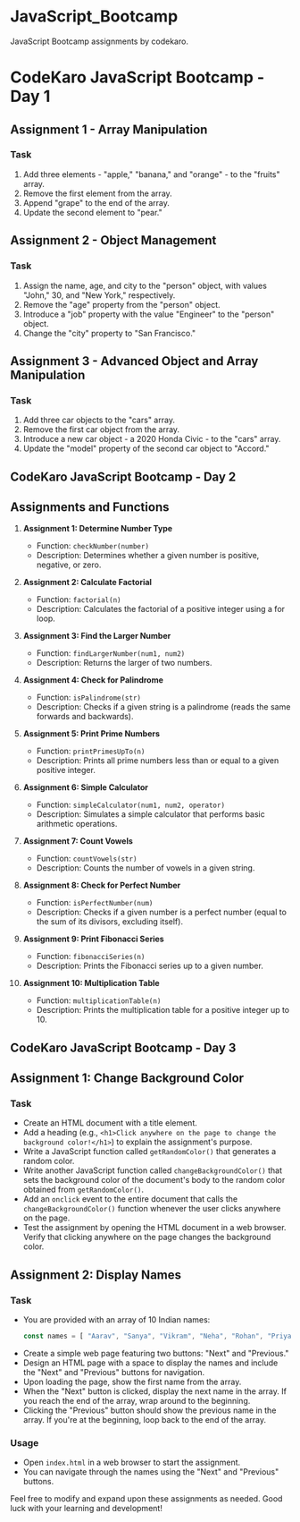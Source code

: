 # JavaScript_Bootcamp
JavaScript Bootcamp assignments by codekaro.

# CodeKaro JavaScript Bootcamp - Day 1

## Assignment 1 - Array Manipulation

### Task

1. Add three elements - "apple," "banana," and "orange" - to the "fruits" array.
2. Remove the first element from the array.
3. Append "grape" to the end of the array.
4. Update the second element to "pear."

## Assignment 2 - Object Management

### Task

1. Assign the name, age, and city to the "person" object, with values "John," 30, and "New York," respectively.
2. Remove the "age" property from the "person" object.
3. Introduce a "job" property with the value "Engineer" to the "person" object.
4. Change the "city" property to "San Francisco."

## Assignment 3 - Advanced Object and Array Manipulation

### Task

1. Add three car objects to the "cars" array.
2. Remove the first car object from the array.
3. Introduce a new car object - a 2020 Honda Civic - to the "cars" array.
4. Update the "model" property of the second car object to "Accord."

## CodeKaro JavaScript Bootcamp - Day 2

## Assignments and Functions

1. **Assignment 1: Determine Number Type**
   - Function: `checkNumber(number)`
   - Description: Determines whether a given number is positive, negative, or zero.

2. **Assignment 2: Calculate Factorial**
   - Function: `factorial(n)`
   - Description: Calculates the factorial of a positive integer using a for loop.

3. **Assignment 3: Find the Larger Number**
   - Function: `findLargerNumber(num1, num2)`
   - Description: Returns the larger of two numbers.

4. **Assignment 4: Check for Palindrome**
   - Function: `isPalindrome(str)`
   - Description: Checks if a given string is a palindrome (reads the same forwards and backwards).

5. **Assignment 5: Print Prime Numbers**
   - Function: `printPrimesUpTo(n)`
   - Description: Prints all prime numbers less than or equal to a given positive integer.

6. **Assignment 6: Simple Calculator**
   - Function: `simpleCalculator(num1, num2, operator)`
   - Description: Simulates a simple calculator that performs basic arithmetic operations.

7. **Assignment 7: Count Vowels**
   - Function: `countVowels(str)`
   - Description: Counts the number of vowels in a given string.

8. **Assignment 8: Check for Perfect Number**
   - Function: `isPerfectNumber(num)`
   - Description: Checks if a given number is a perfect number (equal to the sum of its divisors, excluding itself).

9. **Assignment 9: Print Fibonacci Series**
   - Function: `fibonacciSeries(n)`
   - Description: Prints the Fibonacci series up to a given number.

10. **Assignment 10: Multiplication Table**
    - Function: `multiplicationTable(n)`
    - Description: Prints the multiplication table for a positive integer up to 10.

## CodeKaro JavaScript Bootcamp - Day 3

## Assignment 1: Change Background Color

### Task
- Create an HTML document with a title element.
- Add a heading (e.g., `<h1>Click anywhere on the page to change the background color!</h1>`) to explain the assignment's purpose.
- Write a JavaScript function called `getRandomColor()` that generates a random color.
- Write another JavaScript function called `changeBackgroundColor()` that sets the background color of the document's body to the random color obtained from `getRandomColor()`.
- Add an `onclick` event to the entire document that calls the `changeBackgroundColor()` function whenever the user clicks anywhere on the page.
- Test the assignment by opening the HTML document in a web browser. Verify that clicking anywhere on the page changes the background color.

## Assignment 2: Display Names

### Task
- You are provided with an array of 10 Indian names: 
    ```javascript
    const names = [ "Aarav", "Sanya", "Vikram", "Neha", "Rohan", "Priya", "Amit", "Meera", "Rajiv", "Ananya" ];
    ```
- Create a simple web page featuring two buttons: "Next" and "Previous."
- Design an HTML page with a space to display the names and include the "Next" and "Previous" buttons for navigation.
- Upon loading the page, show the first name from the array.
- When the "Next" button is clicked, display the next name in the array. If you reach the end of the array, wrap around to the beginning.
- Clicking the "Previous" button should show the previous name in the array. If you're at the beginning, loop back to the end of the array.

### Usage
- Open `index.html` in a web browser to start the assignment.
- You can navigate through the names using the "Next" and "Previous" buttons.

Feel free to modify and expand upon these assignments as needed. Good luck with your learning and development!

